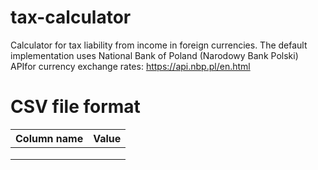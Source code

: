 # tax-calculator
Calculator for tax liability from income in foreign currencies. The default implementation uses National Bank of Poland (Narodowy Bank Polski) APIfor currency exchange rates: https://api.nbp.pl/en.html

# CSV file format
| Column name | Value |
|-------------|-------|
|             |       |
|             |       |
|             |       |
